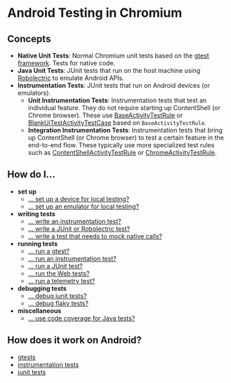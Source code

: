 # Android Testing in Chromium

## Concepts
  - **Native Unit Tests**: Normal Chromium unit tests based on the [gtest framework](/testing/android/docs/gtest_implementation.md). Tests for native code.
  - **Java Unit Tests**: JUnit tests that run on the host machine using [Robolectric](http://robolectric.org) to emulate Android APIs.
  - **Instrumentation Tests**: JUnit tests that run on Android devices (or emulators).
    - **Unit Instrumentation Tests**: Instrumentation tests that test an individual feature. They do not require starting up ContentShell (or Chrome browser). These use [BaseActivityTestRule](https://source.chromium.org/chromium/chromium/src/+/main:base/test/android/javatests/src/org/chromium/base/test/BaseActivityTestRule.java) or [BlankUiTestActivityTestCase](https://source.chromium.org/chromium/chromium/src/+/main:ui/android/javatests/src/org/chromium/ui/test/util/BlankUiTestActivityTestCase.java) based on `BaseActivityTestRule`.
    - **Integration Instrumentation Tests**: Instrumentation tests that bring up ContentShell (or Chrome browser) to test a certain feature in the end-to-end flow. These typically use more specialized test rules such as [ContentShellActivityTestRule](https://source.chromium.org/chromium/chromium/src/+/main:content/shell/android/javatests/src/org/chromium/content_shell_apk/ContentShellActivityTestRule.java) or [ChromeActivityTestRule](https://source.chromium.org/chromium/chromium/src/+/main:chrome/test/android/javatests/src/org/chromium/chrome/test/ChromeActivityTestRule.java).

## How do I...

  - **set up**
    - [... set up a device for local testing?](/testing/android/docs/android_test_instructions.md#physical-device-setup)
    - [... set up an emulator for local testing?](/docs/android_emulator.md)
  - **writing tests**
    - [... write an instrumentation test?](/testing/android/docs/instrumentation.md)
    - [... write a JUnit or Robolectric test?](/testing/android/docs/junit.md)
    - [... write a test that needs to mock native calls?](/third_party/jni_zero/README.md#testing-mockable-natives)
  - **running tests**
    - [... run a gtest?](/testing/android/docs/android_test_instructions.md#gtests)
    - [... run an instrumentation test?](/testing/android/docs/android_test_instructions.md#instrumentation-tests)
    - [... run a JUnit test?](/testing/android/docs/android_test_instructions.md#junit-tests)
    - [... run the Web tests?](/docs/testing/web_tests.md)
    - [... run a telemetry test?](https://chromium.googlesource.com/catapult/+/HEAD/telemetry/README.md)
  - **debugging tests**
    - [... debug junit tests?](/testing/android/docs/android_test_instructions.md#junit-tests-debugging)
    - [... debug flaky tests?](/testing/android/docs/todo.md)
  - **miscellaneous**
    - [... use code coverage for Java tests?](/build/android/docs/coverage.md)

## How does it work on Android?

  - [gtests](/testing/android/docs/gtest_implementation.md)
  - [instrumentation tests](https://source.android.com/compatibility/tests/development/instrumentation)
  - [junit tests](/testing/android/docs/junit.md)
